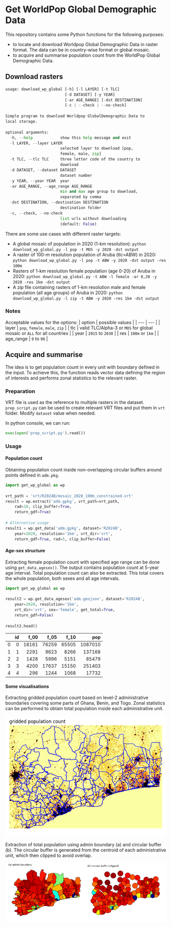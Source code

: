 # Get WorldPop Global Demographic Data

This repository contains some Python functions for the following purposes:
- to locate and download Worldpop Global Demographic Data in raster format. The data can be in country-wise format or global mosaic.
- to acquire and summarise population count from the WorldPop Global Demographic Data.

## Download rasters
```python
usage: download_wp_global [-h] [-l LAYER] [-t TLC]
                          [-d DATASET] [-y YEAR]
                          [-ar AGE_RANGE] [-dst DESTINATION]
                          [-c | --check | --no-check]

Simple program to download Worldpop GlobalDemographic Data to
local storage.

optional arguments:
  -h, --help            show this help message and exit
  -l LAYER, --layer LAYER
                        selected layer to download [pop,
                        female, male, zip]
  -t TLC, --tlc TLC     three letter code of the country to
                        download
  -d DATASET, --dataset DATASET
                        dataset number
  -y YEAR, --year YEAR  year
  -ar AGE_RANGE, --age_range AGE_RANGE
                        min and max age group to download,
                        separated by comma
  -dst DESTINATION, --destination DESTINATION
                        destination folder
  -c, --check, --no-check
                        list urls without downloading
                        (default: False)
```

There are some use cases with different raster targets:
- A global mosaic of population in 2020 (1-km resolution): `python download_wp_global.py -l pop -t MOS -y 2020 -dst output`
- A raster of 100-m resolution population of Aruba (tlc=ABW) in 2020: `python download_wp_global.py -l pop -t ABW -y 2020 -dst output -res 100m`
- Rasters of 1-km resolution female population (age 0-20) of Aruba in 2020: `python download_wp_global.py -t ABW -l female -ar 0,20 -y 2020 -res 1km -dst output`
- A zip file containing rasters of 1-km resolution male and female population (all age groups) of Aruba in 2020: `python download_wp_global.py -l zip -t ABW -y 2020 -res 1km -dst output`

### Notes
Acceptable values for the options:
| option | possible values |
| --- | --- |
| layer | `pop`, `female`, `male`, `zip` |
| tlc | valid TLC/Alpha-3 or `MOS` for global mosaic or `ALL` for all countries |
| year | `2015` to `2030` |
| res | `100m` or `1km` |
| age_range | `0` to `90` |


## Acquire and summarise
The idea is to get population count in every unit with boundary defined in the input. To achieve this, the function reads vector data defining the region of interests and performs zonal statistics to the relevant raster.

### Preparation
VRT file is used as the reference to multiple rasters in the dataset. `prep_script.py` can be used to create relevant VRT files and put them in `vrt` folder. Modify `dataset` value when needed.

In python console, we can run:
```python
exec(open('prep_script.py').read())
```

### Usage
#### Population count
Obtaining population count inside non-overlapping circular buffers around points defined in `adm.pkg`.

```python
import get_wp_global as wp

vrt_path = 'vrt/R2024B/mosaic_2020_100m_constrained.vrt'
result = wp.extract('adm.gpkg', vrt_path=vrt_path,
    rad=10, clip_buffer=True,
    return_gdf=True)

# Alternative usage
result1 = wp.get_data('adm.gpkg', dataset='R2024B', 
    year=2020, resolution='1km', vrt_dir='vrt',
    return_gdf=True, rad=5, clip_buffer=False)
```

#### Age-sex structure
Extracting female population count with specified age range can be done using `get_data_agesex()`. The output contains population count at 5-year age interval. Total population count can also be extracted. This total covers the whole population, both sexes and all age intervals.

```python
import get_wp_global as wp

result2 = wp.get_data_agesex('adm.geojson', dataset='R2024B', 
    year=2020, resolution='1km', 
    vrt_dir='vrt', sex='female', get_total=True,
    return_gdf=False)

result2.head()
```

|    |   id |  f_00 |  f_05 |  f_10 |     pop |
|---:|-----:|------:|------:|------:|--------:|
|  0 |    0 | 18161 | 76259 | 65505 | 1087010 |
|  1 |    1 |  2291 |  9623 |  8266 |  137168 |
|  2 |    2 |  1428 |  5996 |  5151 |   85479 |
|  3 |    3 |  4200 | 17637 | 15150 |  251403 |
|  4 |    4 |   296 |  1244 |  1068 |   17732 |

#### Some visualisations

Extracting gridded population count based on level-2 administrative boundaries covering some parts of Ghana, Benin, and Togo. Zonal statistics can be performed to obtain total population inside each administrative unit.

![map](fig/arr.png)

Extraction of total population using admin boundary (a) and circular buffer (b). The circular buffer is generated from the centroid of each administrative unit, which then clipped to avoid overlap.

![map](fig/res.png)